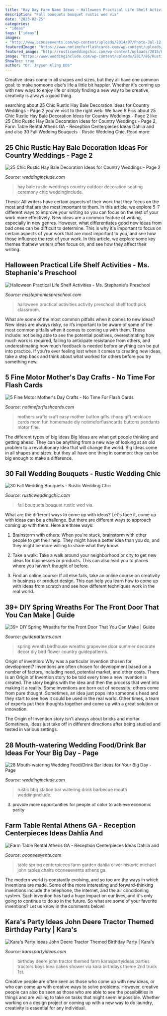 ```yaml
---
title: "Hay Day Farm Name Ideas ~ Halloween Practical Life Shelf Activities"
description: "Fall bouquets bouquet rustic wed via"
date: "2023-02-25"
categories:
- "ideas"
tags: ["ideas"]
images:
- "http://www.oconeeevents.com/wp-content/uploads/2014/07/Photo-Jul-12-5-24-58-PM.png"
featuredImage: "https://www.notimeforflashcards.com/wp-content/uploads/2014/05/easy-mothers-day-craft-.png"
featured_image: "http://rusticweddingchic.com/wp-content/uploads/2015/09/fall-style-wedding-bouquet-590x887.jpg"
image: "https://www.weddinginclude.com/wp-content/uploads/2017/05/Rustic-Barbecue-BBQ-Wedding-Food-Station-Ideas.jpg"
ShowToc: true
author: "Dr. Jayson Kling DDS"
---
```



Creative ideas come in all shapes and sizes, but they all have one common goal: to make someone else's life a little bit happier. Whether it's coming up with new ways to enjoy life or simply finding a new way to be creative, creativity is always a good thing.

	

		
searching about 25 Chic Rustic Hay Bale Decoration Ideas for Country Weddings - Page 2 you've visit to the right web. We have 8 Pics about 25 Chic Rustic Hay Bale Decoration Ideas for Country Weddings - Page 2 like 25 Chic Rustic Hay Bale Decoration Ideas for Country Weddings - Page 2, Farm Table Rental Athens GA - Reception Centerpieces Ideas Dahlia and and also 30 Fall Wedding Bouquets - Rustic Wedding Chic. Read more:
		
    
## 25 Chic Rustic Hay Bale Decoration Ideas For Country Weddings - Page 2

<img loading=lazy src="https://www.weddinginclude.com/wp-content/uploads/2017/05/Hay-bale-seating-at-the-rustic-outdoor-wedding-ceremony.jpg" onerror="this.onerror=null;this.src='https://tse3.mm.bing.net/th?id=OIP.WEpxJ6gsUDVS1Jf3BDg31gAAAA&amp;pid=15.1';" alt="25 Chic Rustic Hay Bale Decoration Ideas for Country Weddings - Page 2">

_Source: weddinginclude.com_

>hay bale rustic weddings country outdoor decoration seating ceremony chic weddinginclude. 

	

Thesis: All writers have certain aspects of their work that they focus on the most and that are the most important to them. In this article, we explore 5-7 different ways to improve your writing so you can focus on the rest of your work more effectively.
New ideas are a common feature of writing, especially in new genres. However, what differentiates good new ideas from bad ones can be difficult to determine. This is why it's important to focus on certain aspects of your work that are most important to you, and see how those influence the rest of your work. In this article, we explore some key themes thatnew writers often focus on, and see how they affect their writing.

    
## Halloween Practical Life Shelf Activities - Ms. Stephanie&#039;s Preschool

<img loading=lazy src="http://msstephaniespreschool.com/wp-content/uploads/2015/10/Halloween-1-1024x768.jpg" onerror="this.onerror=null;this.src='https://tse3.mm.bing.net/th?id=OIP.UMGhh3p2ahxXCfllvfK3wgHaFj&amp;pid=15.1';" alt="Halloween Practical Life Shelf Activities - Ms. Stephanie&#039;s Preschool">

_Source: msstephaniespreschool.com_

>halloween practical activities activity preschool shelf toothpick classroom. 

	

What are some of the most common pitfalls when it comes to new ideas?
New ideas are always risky, so it’s important to be aware of some of the most common pitfalls when it comes to coming up with them. These include: not being able to see the potential positives, overestimating how much work is required, failing to anticipate resistance from others, and underestimating how much feedback is needed before anything can be put into practice. If you’re ever feeling lost when it comes to creating new ideas, take a step back and think about what worked for others before you try something new.

    
## 5 Fine Motor Mother&#039;s Day Crafts - No Time For Flash Cards

<img loading=lazy src="https://www.notimeforflashcards.com/wp-content/uploads/2014/05/easy-mothers-day-craft-.png" onerror="this.onerror=null;this.src='https://tse3.mm.bing.net/th?id=OIP.MaSkDBi4BIkVdgNXAoBY7AAAAA&amp;pid=15.1';" alt="5 Fine Motor Mother&#039;s Day Crafts - No Time For Flash Cards">

_Source: notimeforflashcards.com_

>mothers crafts craft easy mother button gifts cheap gift necklace cards mom fun homemade diy notimeforflashcards buttons pendants motor fine. 

	

The different types of big ideas
Big Ideas are what get people thinking and getting ahead. They can be anything from a new way of looking at an old problem to a revolutionary idea that will change the world. Big Ideas come in all shapes and sizes, but they all have one thing in common: they can be big enough to make a difference.

    
## 30 Fall Wedding Bouquets - Rustic Wedding Chic

<img loading=lazy src="http://rusticweddingchic.com/wp-content/uploads/2015/09/fall-style-wedding-bouquet-590x887.jpg" onerror="this.onerror=null;this.src='https://tse3.mm.bing.net/th?id=OIP.r3beuQXeNEvkC76G_D7hhgHaLI&amp;pid=15.1';" alt="30 Fall Wedding Bouquets - Rustic Wedding Chic">

_Source: rusticweddingchic.com_

>fall bouquets bouquet rustic wed via. 

	

What are the different ways to come up with ideas?
Let's face it, come up with ideas can be a challenge. But there are different ways to approach coming up with them. Here are three ways: 
1. Brainstorm with others: When you're stuck, brainstorm with other people to get their help. They might have a better idea than you do, and they might be more willing to share what they know.

2. Take a walk: Take a walk around your neighborhood or city to get new ideas for businesses or products. This can also lead you to places where you haven't thought of before.

3. Find an online course: If all else fails, take an online course on creativity in business or product design. This can help you learn how to come up with ideas from scratch and see how different techniques work in the real world.

    
## 39+ DIY Spring Wreaths For The Front Door That You Can Make | Guide

<img loading=lazy src="https://www.guidepatterns.com/wp-content/uploads/2017/08/How-to-Decorate-a-Grapevine-Wreath-for-Spring.jpg" onerror="this.onerror=null;this.src='https://tse1.mm.bing.net/th?id=OIP.Wa3tX7D5nbkcW1wXnUj5dgHaJ3&amp;pid=15.1';" alt="39+ DIY Spring Wreaths for the Front Door That You Can Make | Guide">

_Source: guidepatterns.com_

>spring wreath birdhouse wreaths grapevine door summer decorate decor diy bird flower country guidepatterns. 

	

Origin of invention: Why was a particular invention chosen for development?
Inventions are often chosen for development based on a number of factors, including need, potential market, and other costs. There is an Origin of Invention story to be told every time a new invention is created. The story begins with the idea and then the process that went into making it a reality. 
Some inventions are born out of necessity; others come from pure thought. Sometimes, an idea just pops into someone's head and they start to see how it could be used in the real world. Other times, a team of experts put their thoughts together and come up with a great solution or innovation. 

The Origin of Invention story isn't always about bricks and mortar. Sometimes, ideas just take off in different directions after being studied and tested in various settings.

    
## 28 Mouth-watering Wedding Food/Drink Bar Ideas For Your Big Day - Page

<img loading=lazy src="https://www.weddinginclude.com/wp-content/uploads/2017/05/Rustic-Barbecue-BBQ-Wedding-Food-Station-Ideas.jpg" onerror="this.onerror=null;this.src='https://tse2.mm.bing.net/th?id=OIP.aX9jIkYcx3jOGvSib9ZI-AHaLH&amp;pid=15.1';" alt="28 Mouth-watering Wedding Food/Drink Bar Ideas for Your Big Day - Page">

_Source: weddinginclude.com_

>rustic bbq station bar watering drink barbecue mouth weddinginclude. 

	

3. provide more opportunities for people of color to achieve economic parity

    
## Farm Table Rental Athens GA - Reception Centerpieces Ideas Dahlia And

<img loading=lazy src="http://www.oconeeevents.com/wp-content/uploads/2014/07/Photo-Jul-12-5-24-58-PM.png" onerror="this.onerror=null;this.src='https://tse1.mm.bing.net/th?id=OIP.Ao6watou13mOFFo65caJYQHaE3&amp;pid=15.1';" alt="Farm Table Rental Athens GA - Reception Centerpieces Ideas Dahlia and">

_Source: oconeeevents.com_

>table spring centerpieces farm garden dahlia oliver historic michael john tables chairs oconeeevents athens ga. 

	

The modern world is constantly evolving, and so too are the ways in which inventions are made. Some of the more interesting and forward-thinking inventions include the telephone, the internet, and the air conditioning system. Each invention has had a huge impact on our lives, and it's only going to continue to do so in the future. So what are some of your favorite inventions? Let us know in the comments below!

    
## Kara&#039;s Party Ideas John Deere Tractor Themed Birthday Party | Kara&#039;s

<img loading=lazy src="https://www.karaspartyideas.com/wp-content/uploads/2013/05/544756_370885929687446_785605426_n_zpsa91eb26a_600x900.jpg" onerror="this.onerror=null;this.src='https://tse2.mm.bing.net/th?id=OIP.QYKITm1r-40SYsJtLdfDcAHaLH&amp;pid=15.1';" alt="Kara&#039;s Party Ideas John Deere Tractor Themed Birthday Party | Kara&#039;s">

_Source: karaspartyideas.com_

>birthday deere john tractor themed farm karaspartyideas parties tractors boys idea cakes shower via kara birthdays theme 2nd truck 1st. 

	

Creative people are often seen as those who come up with new ideas, or who can come up with creative ways to solve problems. However, creative people can also be seen as those who are able to see the possibilities in things and are willing to take on tasks that might seem impossible. Whether working on a design project or coming up with a new way to do laundry, creativity is essential for any individual.

